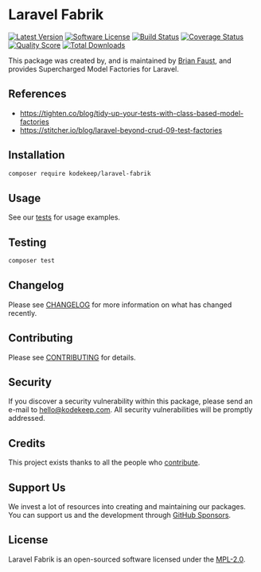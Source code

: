 # Laravel Fabrik

[![Latest Version](https://badgen.net/packagist/v/kodekeep/laravel-fabrik)](https://packagist.org/packages/kodekeep/laravel-fabrik)
[![Software License](https://badgen.net/packagist/license/kodekeep/laravel-fabrik)](https://packagist.org/packages/kodekeep/laravel-fabrik)
[![Build Status](https://img.shields.io/github/workflow/status/kodekeep/laravel-fabrik/run-tests?label=tests)](https://github.com/kodekeep/laravel-fabrik/actions?query=workflow%3Arun-tests+branch%3Amaster)
[![Coverage Status](https://badgen.net/codeclimate/coverage/kodekeep/laravel-fabrik)](https://codeclimate.com/github/kodekeep/laravel-fabrik)
[![Quality Score](https://badgen.net/codeclimate/maintainability/kodekeep/laravel-fabrik)](https://codeclimate.com/github/kodekeep/laravel-fabrik)
[![Total Downloads](https://badgen.net/packagist/dt/kodekeep/laravel-fabrik)](https://packagist.org/packages/kodekeep/laravel-fabrik)

This package was created by, and is maintained by [Brian Faust](https://github.com/faustbrian), and provides Supercharged Model Factories for Laravel.

## References

- https://tighten.co/blog/tidy-up-your-tests-with-class-based-model-factories
- https://stitcher.io/blog/laravel-beyond-crud-09-test-factories

## Installation

```bash
composer require kodekeep/laravel-fabrik
```

## Usage

See our [tests](https://github.com/kodekeep/laravel-fabrik/tree/master/tests) for usage examples.

## Testing

``` bash
composer test
```

## Changelog

Please see [CHANGELOG](CHANGELOG.md) for more information on what has changed recently.

## Contributing

Please see [CONTRIBUTING](CONTRIBUTING.md) for details.

## Security

If you discover a security vulnerability within this package, please send an e-mail to hello@kodekeep.com. All security vulnerabilities will be promptly addressed.

## Credits

This project exists thanks to all the people who [contribute](../../contributors).

## Support Us

We invest a lot of resources into creating and maintaining our packages. You can support us and the development through [GitHub Sponsors](https://github.com/sponsors/faustbrian).

## License

Laravel Fabrik is an open-sourced software licensed under the [MPL-2.0](LICENSE.md).
